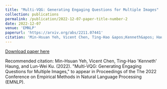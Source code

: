 ```yaml
---
title: "Multi-VQG: Generating Engaging Questions for Multiple Images"
collection: publications
permalink: /publication/2022-12-07-paper-title-number-2
date: 2022-12-07
venue: 'EMNLP'
paperurl: 'https://arxiv.org/abs/2211.07441'
citation: 'Min-Hsuan Yeh, Vicent Chen, Ting-Hao &apos;Kenneth&apos; Haung, and Lun-Wei Ku. (2022). &quot;Multi-VQG: Generating Engaging Questions for Multiple Images,&quot; to appear in Proceedings of the The 2022 Conference on Empirical Methods in Natural Language Processing (EMNLP).'
---
```


<a href='https://arxiv.org/abs/2211.07441'>Download paper here</a>

Recommended citation: Min-Hsuan Yeh, Vicent Chen, Ting-Hao 'Kenneth' Haung, and Lun-Wei Ku. (2022). "Multi-VQG: Generating Engaging Questions for Multiple Images," to appear in Proceedings of the The 2022 Conference on Empirical Methods in Natural Language Processing (EMNLP).
